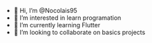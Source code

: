- 👋 Hi, I’m @Nocolais95
- 👀 I’m interested in learn programation
- 🌱 I’m currently learning Flutter
- 💞️ I’m looking to collaborate on basics projects 
<!---
Nocolais95/Nocolais95 is a ✨ special ✨ repository because its `README.md` (this file) appears on your GitHub profile.
You can click the Preview link to take a look at your changes.
--->
